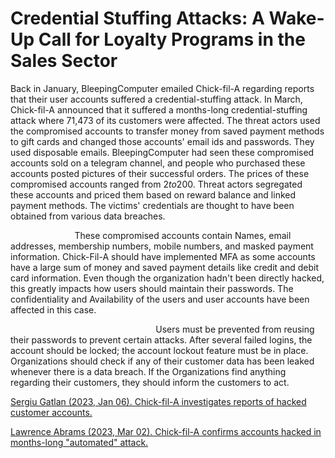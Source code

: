 # Credential Stuffing Attacks: A Wake-Up Call for Loyalty Programs in the Sales Sector

Back in January, BleepingComputer emailed Chick-fil-A regarding reports that their user accounts suffered a credential-stuffing attack. In March, Chick-fil-A announced that it suffered a months-long credential-stuffing attack where 71,473 of its customers were affected. The threat actors used the compromised accounts to transfer money from saved payment methods to gift cards and changed those accounts' email ids and passwords. They used disposable emails. BleepingComputer had seen these compromised accounts sold on a telegram channel, and people who purchased these accounts posted pictures of their successful orders. The prices of these compromised accounts ranged from $2 to 200$. Threat actors segregated these accounts and priced them based on reward balance and linked payment methods. The victims' credentials are thought to have been obtained from various data breaches.

&nbsp;&nbsp;&nbsp;&nbsp;&nbsp;&nbsp;&nbsp;&nbsp;&nbsp;&nbsp;&nbsp;&nbsp;&nbsp;&nbsp;&nbsp;&nbsp;&nbsp;&nbsp;&nbsp;&nbsp;&nbsp;&nbsp;&nbsp;&nbsp;&nbsp;&nbsp;These compromised accounts contain Names, email addresses, membership numbers, mobile numbers, and masked payment information. Chick-Fil-A should have implemented MFA as some accounts have a large sum of money and saved payment details like credit and debit card information. Even though the organization hadn't been directly hacked, this greatly impacts how users should maintain their passwords. The confidentiality and Availability of the users and user accounts have been affected in this case.

&nbsp;&nbsp;&nbsp;&nbsp;&nbsp;&nbsp;&nbsp;&nbsp;&nbsp;&nbsp;&nbsp;&nbsp;&nbsp;&nbsp;&nbsp;&nbsp;&nbsp;&nbsp;&nbsp;&nbsp;&nbsp;&nbsp;&nbsp;&nbsp;&nbsp;&nbsp;&nbsp;&nbsp;&nbsp;&nbsp;&nbsp;&nbsp;&nbsp;&nbsp;&nbsp;&nbsp;&nbsp;&nbsp;&nbsp;&nbsp;&nbsp;&nbsp;&nbsp;&nbsp;&nbsp;&nbsp;&nbsp;&nbsp;&nbsp;&nbsp;&nbsp;&nbsp;&nbsp;&nbsp;&nbsp;&nbsp;&nbsp;&nbsp;&nbsp;Users must be prevented from reusing their passwords to prevent certain attacks. After several failed logins, the account should be locked; the account lockout feature must be in place. Organizations should check if any of their customer data has been leaked whenever there is a data breach. If the Organizations find anything regarding their customers, they should inform the customers to act.

<a href="https://www.bleepingcomputer.com/news/security/chick-fil-a-investigates-reports-of-hacked-customer-accounts/">Sergiu Gatlan (2023, Jan 06). Chick-fil-A investigates reports of hacked customer accounts.</a>

<a href="https://www.bleepingcomputer.com/news/security/chick-fil-a-confirms-accounts-hacked-in-months-long-automated-attack/">Lawrence Abrams (2023, Mar 02). Chick-fil-A confirms accounts hacked in months-long "automated" attack.</a>
